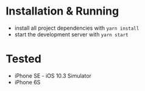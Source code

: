 # Installation & Running

* install all project dependencies with `yarn install`
* start the development server with `yarn start`

# Tested
* iPhone SE - iOS 10.3 Simulator
* iPhone 6S
